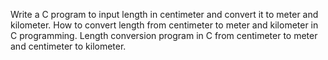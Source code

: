 Write a C program to input length in centimeter and convert it to meter and kilometer.
How to convert length from centimeter to meter and kilometer in C programming. 
Length conversion program in C from centimeter to meter and centimeter to kilometer.
